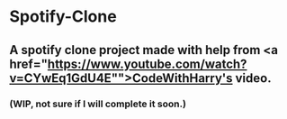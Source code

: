 # Spotify-Clone

## A spotify clone project made with help from <a href="https://www.youtube.com/watch?v=CYwEq1GdU4E"">CodeWithHarry's video.</a> 
### (WIP, not sure if I will complete it soon.)
